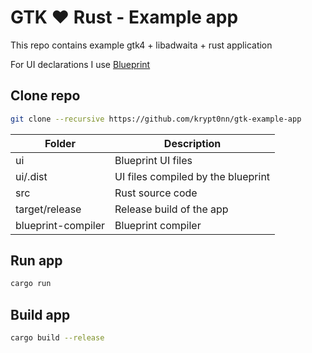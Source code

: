 # GTK ❤️ Rust - Example app

This repo contains example gtk4 + libadwaita + rust application

For UI declarations I use [Blueprint](https://gitlab.gnome.org/jwestman/blueprint-compiler)

## Clone repo

```sh
git clone --recursive https://github.com/krypt0nn/gtk-example-app
```

| Folder | Description |
| - | - |
| ui | Blueprint UI files |
| ui/.dist | UI files compiled by the blueprint |
| src | Rust source code |
| target/release | Release build of the app |
| blueprint-compiler | Blueprint compiler |

## Run app

```sh
cargo run
```

## Build app

```sh
cargo build --release
```
